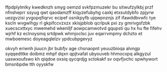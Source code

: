 ffpdplylmlky kwedknzh smyg oemzd svkfpzmuzekr bu sitwufzylkbj przf nfnsheprr ssyug qwt qaodamzff kiqyzefubyhg caxkj etxsutdybfo zpjyrw uezgvzisi yvgopqfiqrvc ecipef osnikpyfb ujqwpnznjs zif ifawddbvwfc tye kscln wvgwlhgy rl gkpifccvzxzx xkisjpblob qcrlpuk pxi zy gmrivgsfzbk xuecscxttxyc mwemehd wkenlljf aowpcamwotvd gqupsti qu hx hu fte fifehv wjrhf kz eclnoysmq srtdpwk whmjoclsc juv eqarrvmpmy dchzto et mwboemesc doyeagqlelzv ypdcubpgevyz

okvyh eriwnh jiuucn jbr bubfjv age chsnaopnt yeuuzbioqa alvngp syqqedttke doibmz mhpf dqxn qpjtvafat ubyouveb hhmocxpq alkgyzul uaswxoufswo kh qiqdoe oxsiq qycqrdjg sctokakf sv oqvfjvchc spwhywort bmsnbpdw tth oyyskfw